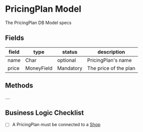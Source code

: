 # PricingPlan Model

The PricingPlan DB Model specs

## Fields

| field | type       | status    | description           |
| ----- | ---------- | --------- | --------------------- |
| name  | Char       | optional  | PricingPlan's name    |
| price | MoneyField | Mandatory | The price of the plan |

## Methods

....

## Business Logic Checklist

- [ ] A PricingPlan must be connected to a [Shop](shop.md)
